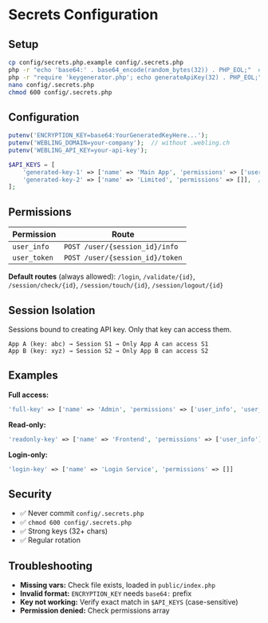# Secrets Configuration

## Setup

```bash
cp config/secrets.php.example config/.secrets.php
php -r "echo 'base64:' . base64_encode(random_bytes(32)) . PHP_EOL;"  # Encryption key
php -r "require 'keygenerator.php'; echo generateApiKey(32) . PHP_EOL;"  # API key (repeat for more)
nano config/.secrets.php
chmod 600 config/.secrets.php
```

## Configuration

```php
putenv('ENCRYPTION_KEY=base64:YourGeneratedKeyHere...');
putenv('WEBLING_DOMAIN=your-company');  // without .webling.ch
putenv('WEBLING_API_KEY=your-api-key');

$API_KEYS = [
    'generated-key-1' => ['name' => 'Main App', 'permissions' => ['user_info', 'user_token']],
    'generated-key-2' => ['name' => 'Limited', 'permissions' => []],  // Only default routes
];
```

## Permissions

| Permission | Route |
|------------|-------|
| `user_info` | `POST /user/{session_id}/info` |
| `user_token` | `POST /user/{session_id}/token` |

**Default routes** (always allowed): `/login`, `/validate/{id}`, `/session/check/{id}`, `/session/touch/{id}`, `/session/logout/{id}`

## Session Isolation

Sessions bound to creating API key. Only that key can access them.

```
App A (key: abc) → Session S1 → Only App A can access S1
App B (key: xyz) → Session S2 → Only App B can access S2
```

## Examples

**Full access:**
```php
'full-key' => ['name' => 'Admin', 'permissions' => ['user_info', 'user_token']]
```

**Read-only:**
```php
'readonly-key' => ['name' => 'Frontend', 'permissions' => ['user_info']]
```

**Login-only:**
```php
'login-key' => ['name' => 'Login Service', 'permissions' => []]
```

## Security

- ✅ Never commit `config/.secrets.php`
- ✅ `chmod 600 config/.secrets.php`
- ✅ Strong keys (32+ chars)
- ✅ Regular rotation

## Troubleshooting

- **Missing vars:** Check file exists, loaded in `public/index.php`
- **Invalid format:** `ENCRYPTION_KEY` needs `base64:` prefix
- **Key not working:** Verify exact match in `$API_KEYS` (case-sensitive)
- **Permission denied:** Check permissions array
